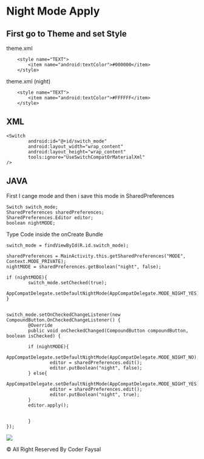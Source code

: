 # Night Mode Apply

## First go to Theme and set Style

theme.xml
```
    <style name="TEXT">
        <item name="android:textColor">#000000</item>
    </style>
```

theme.xml (night)
```
    <style name="TEXT">
        <item name="android:textColor">#FFFFFF</item>
    </style>
````
## XML

```
<Switch
        android:id="@+id/switch_mode"
        android:layout_width="wrap_content"
        android:layout_height="wrap_content"
        tools:ignore="UseSwitchCompatOrMaterialXml"
/>
```





## JAVA

First I cange mode and then i save this mode in SharedPreferences

```
Switch switch_mode;
SharedPreferences sharedPreferences;
SharedPreferences.Editor editor;
boolean nightMODE;

```

Type Code inside the onCreate Bundle 
```
switch_mode = findViewById(R.id.switch_mode);

sharedPreferences = MainActivity.this.getSharedPreferences("MODE", Context.MODE_PRIVATE);
nightMODE = sharedPreferences.getBoolean("night", false);

if (nightMODE){
        switch_mode.setChecked(true);
        AppCompatDelegate.setDefaultNightMode(AppCompatDelegate.MODE_NIGHT_YES);
}


switch_mode.setOnCheckedChangeListener(new CompoundButton.OnCheckedChangeListener() {
        @Override
        public void onCheckedChanged(CompoundButton compoundButton, boolean isChecked) {

        if (nightMODE){
                AppCompatDelegate.setDefaultNightMode(AppCompatDelegate.MODE_NIGHT_NO);
                editor = sharedPreferences.edit();
                editor.putBoolean("night", false);
        } else{
                AppCompatDelegate.setDefaultNightMode(AppCompatDelegate.MODE_NIGHT_YES);
                editor = sharedPreferences.edit();
                editor.putBoolean("night", true);
        }
        editor.apply();


        }
});
```

<img src="https://i.ytimg.com/vi/-qsHE3TpJqw/maxresdefault.jpg"/>

© All Right Reserved By Coder Faysal

